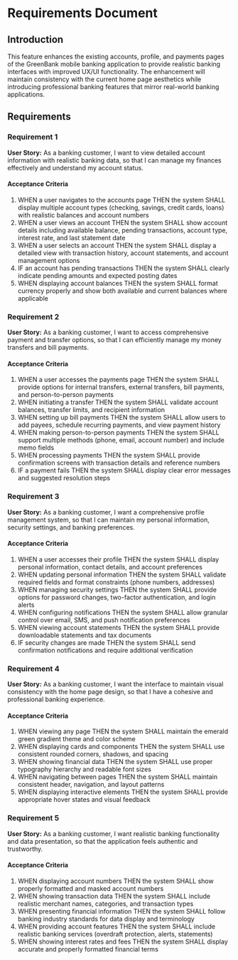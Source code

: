 # Requirements Document

## Introduction

This feature enhances the existing accounts, profile, and payments pages of the GreenBank mobile banking application to provide realistic banking interfaces with improved UX/UI functionality. The enhancement will maintain consistency with the current home page aesthetics while introducing professional banking features that mirror real-world banking applications.

## Requirements

### Requirement 1

**User Story:** As a banking customer, I want to view detailed account information with realistic banking data, so that I can manage my finances effectively and understand my account status.

#### Acceptance Criteria

1. WHEN a user navigates to the accounts page THEN the system SHALL display multiple account types (checking, savings, credit cards, loans) with realistic balances and account numbers
2. WHEN a user views an account THEN the system SHALL show account details including available balance, pending transactions, account type, interest rate, and last statement date
3. WHEN a user selects an account THEN the system SHALL display a detailed view with transaction history, account statements, and account management options
4. IF an account has pending transactions THEN the system SHALL clearly indicate pending amounts and expected posting dates
5. WHEN displaying account balances THEN the system SHALL format currency properly and show both available and current balances where applicable

### Requirement 2

**User Story:** As a banking customer, I want to access comprehensive payment and transfer options, so that I can efficiently manage my money transfers and bill payments.

#### Acceptance Criteria

1. WHEN a user accesses the payments page THEN the system SHALL provide options for internal transfers, external transfers, bill payments, and person-to-person payments
2. WHEN initiating a transfer THEN the system SHALL validate account balances, transfer limits, and recipient information
3. WHEN setting up bill payments THEN the system SHALL allow users to add payees, schedule recurring payments, and view payment history
4. WHEN making person-to-person payments THEN the system SHALL support multiple methods (phone, email, account number) and include memo fields
5. WHEN processing payments THEN the system SHALL provide confirmation screens with transaction details and reference numbers
6. IF a payment fails THEN the system SHALL display clear error messages and suggested resolution steps

### Requirement 3

**User Story:** As a banking customer, I want a comprehensive profile management system, so that I can maintain my personal information, security settings, and banking preferences.

#### Acceptance Criteria

1. WHEN a user accesses their profile THEN the system SHALL display personal information, contact details, and account preferences
2. WHEN updating personal information THEN the system SHALL validate required fields and format constraints (phone numbers, addresses)
3. WHEN managing security settings THEN the system SHALL provide options for password changes, two-factor authentication, and login alerts
4. WHEN configuring notifications THEN the system SHALL allow granular control over email, SMS, and push notification preferences
5. WHEN viewing account statements THEN the system SHALL provide downloadable statements and tax documents
6. IF security changes are made THEN the system SHALL send confirmation notifications and require additional verification

### Requirement 4

**User Story:** As a banking customer, I want the interface to maintain visual consistency with the home page design, so that I have a cohesive and professional banking experience.

#### Acceptance Criteria

1. WHEN viewing any page THEN the system SHALL maintain the emerald green gradient theme and color scheme
2. WHEN displaying cards and components THEN the system SHALL use consistent rounded corners, shadows, and spacing
3. WHEN showing financial data THEN the system SHALL use proper typography hierarchy and readable font sizes
4. WHEN navigating between pages THEN the system SHALL maintain consistent header, navigation, and layout patterns
5. WHEN displaying interactive elements THEN the system SHALL provide appropriate hover states and visual feedback

### Requirement 5

**User Story:** As a banking customer, I want realistic banking functionality and data presentation, so that the application feels authentic and trustworthy.

#### Acceptance Criteria

1. WHEN displaying account numbers THEN the system SHALL show properly formatted and masked account numbers
2. WHEN showing transaction data THEN the system SHALL include realistic merchant names, categories, and transaction types
3. WHEN presenting financial information THEN the system SHALL follow banking industry standards for data display and terminology
4. WHEN providing account features THEN the system SHALL include realistic banking services (overdraft protection, alerts, statements)
5. WHEN showing interest rates and fees THEN the system SHALL display accurate and properly formatted financial terms